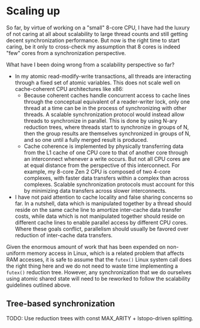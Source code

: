# Scaling up

So far, by virtue of working on a "small" 8-core CPU, I have had the luxury of
not caring at all about scalability to large thread counts and still getting
decent synchronization performance. But now is the right time to start caring,
be it only to cross-check my assumption that 8 cores is indeed "few" cores from
a synchronization perspective.

What have I been doing wrong from a scalability perspective so far?

* In my atomic read-modify-write transactions, all threads are interacting
  through a fixed set of atomic variables. This does not scale well on
  cache-coherent CPU architectures like x86:
    * Because coherent caches handle concurrent access to cache lines through
      the conceptual equivalent of a reader-writer lock, only one thread at a
      time can be in the process of synchronizing with other threads. A
      scalable synchronization protocol would instead allow threads to
      synchronize in parallel. This is done by using N-ary reduction trees,
      where threads start to synchronize in groups of N, then the group results
      are themselves synchronized in groups of N, and so one until a fully
      merged result is produced.
    * Cache coherence is implemented by physically transferring data from the
      L1 cache of one CPU core to that of another core through an interconnect
      whenever a write occurs. But not all CPU cores are at equal distance from
      the perspective of this interconnect. For example, my 8-core Zen 2 CPU is
      composed of two 4-core complexes, with faster data transfers within a
      complex than across complexes. Scalable synchronization protocols must
      account for this by minimizing data transfers across slower interconnects.
* I have not paid attention to cache locality and false sharing concerns so
  far. In a nutshell, data which is manipulated together by a thread should
  reside on the same cache line to amortize inter-cache data transfer costs,
  while data which is not manipulated together should reside on different cache
  lines to enable parallel access by different CPU cores. Where these goals
  conflict, parallelism should usually be favored over reduction of inter-cache
  data transfers.

Given the enormous amount of work that has been expended on non-uniform memory
access in Linux, which is a related problem that affects RAM accesses, it is
safe to assume that the `futex()` Linux system call does the right thing here
and we do not need to waste time implementing a `futex()` reduction tree.
However, any synchronization that we do ourselves using atomic shared state will
need to be reworked to follow the scalability guidelines outlined above.


## Tree-based synchronization

TODO: Use reduction trees with const MAX_ARITY + lstopo-driven splitting.
